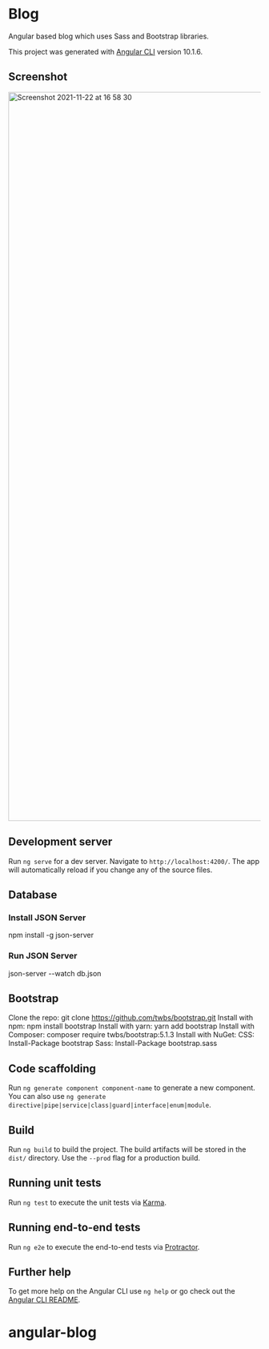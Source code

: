 # Blog

Angular based blog which uses Sass and Bootstrap libraries.

This project was generated with [Angular CLI](https://github.com/angular/angular-cli) version 10.1.6.

## Screenshot

<img width="1455" alt="Screenshot 2021-11-22 at 16 58 30" src="https://user-images.githubusercontent.com/37920932/142912349-32879675-b71e-4723-90d0-14ce5ac9d976.png">

## Development server

Run `ng serve` for a dev server. Navigate to `http://localhost:4200/`. The app will automatically reload if you change any of the source files.

## Database

### Install JSON Server

npm install -g json-server

### Run JSON Server

json-server --watch db.json

## Bootstrap

Clone the repo: git clone https://github.com/twbs/bootstrap.git
Install with npm: npm install bootstrap
Install with yarn: yarn add bootstrap
Install with Composer: composer require twbs/bootstrap:5.1.3
Install with NuGet: CSS: Install-Package bootstrap Sass: Install-Package bootstrap.sass

## Code scaffolding

Run `ng generate component component-name` to generate a new component. You can also use `ng generate directive|pipe|service|class|guard|interface|enum|module`.

## Build

Run `ng build` to build the project. The build artifacts will be stored in the `dist/` directory. Use the `--prod` flag for a production build.

## Running unit tests

Run `ng test` to execute the unit tests via [Karma](https://karma-runner.github.io).

## Running end-to-end tests

Run `ng e2e` to execute the end-to-end tests via [Protractor](http://www.protractortest.org/).

## Further help

To get more help on the Angular CLI use `ng help` or go check out the [Angular CLI README](https://github.com/angular/angular-cli/blob/master/README.md).
# angular-blog
